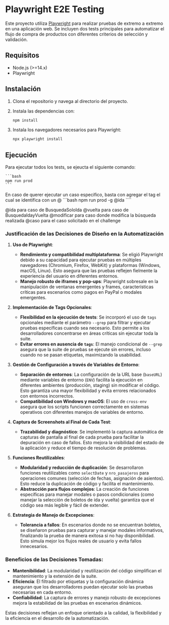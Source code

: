 # Playwright E2E Testing

Este proyecto utiliza [Playwright](https://playwright.dev/) para realizar pruebas de extremo a extremo en una aplicación web. Se incluyen dos tests principales para automatizar el flujo de compra de productos con diferentes criterios de selección y validación.

## Requisitos

- Node.js (>=14.x)
- Playwright

## Instalación

1. Clona el repositorio y navega al directorio del proyecto.
2. Instala las dependencias con:

    ```bash
    npm install
    ```

3. Instala los navegadores necesarios para Playwright:

    ```bash
    npx playwright install
    ```

## Ejecución

Para ejecutar todos los tests, se ejeucta el siguiente comando:
    
    ```bash
    npm run prod
    ```

En caso de querer ejecutar un caso especifico, basta con agregar el tag el cual se identifica con un @
    ```bash
    npm run prod -g @ida
    ````

@ida para caso de BusquedaSoloIda
@vuelta para caso de BusquedaIdayVuelta
@modificar para caso donde modifica la búsqueda realizada
@caso para el caso solicitado en el challenge

### Justificación de las Decisiones de Diseño en la Automatización

1. **Uso de Playwright**:
   - **Rendimiento y compatibilidad multiplataforma**: Se eligió Playwright debido a su capacidad para ejecutar pruebas en múltiples navegadores (Chromium, Firefox, WebKit) y plataformas (Windows, macOS, Linux). Esto asegura que las pruebas reflejen fielmente la experiencia del usuario en diferentes entornos.
   - **Manejo robusto de iframes y pop-ups**: Playwright sobresale en la manipulación de ventanas emergentes y frames, características críticas para escenarios como pagos en PayPal o modales emergentes.

2. **Implementación de Tags Opcionales**:
   - **Flexibilidad en la ejecución de tests**: Se incorporó el uso de `tags` opcionales mediante el parámetro `--grep` para filtrar y ejecutar pruebas específicas cuando sea necesario. Esto permite a los desarrolladores concentrarse en áreas críticas sin ejecutar toda la suite.
   - **Evitar errores en ausencia de `tags`**: El manejo condicional de `--grep` asegura que la suite de pruebas se ejecute sin errores, incluso cuando no se pasan etiquetas, maximizando la usabilidad.

3. **Gestión de Configuración a través de Variables de Entorno**:
   - **Separación de entornos**: La configuración de la URL base (`baseURL`) mediante variables de entorno (`ENV`) facilita la ejecución en diferentes ambientes (producción, staging) sin modificar el código. Esto garantiza una mayor flexibilidad y evita errores relacionados con entornos incorrectos.
   - **Compatibilidad con Windows y macOS**: El uso de `cross-env` asegura que los scripts funcionen correctamente en sistemas operativos con diferentes manejos de variables de entorno.

4. **Captura de Screenshots al Final de Cada Test**:
   - **Trazabilidad y diagnóstico**: Se implementó la captura automática de capturas de pantalla al final de cada prueba para facilitar la depuración en caso de fallos. Esto mejora la visibilidad del estado de la aplicación y reduce el tiempo de resolución de problemas.

5. **Funciones Reutilizables**:
   - **Modularidad y reducción de duplicación**: Se desarrollaron funciones reutilizables como `selectDate` y `nro_pasajeros` para operaciones comunes (selección de fechas, asignación de asientos). Esto reduce la duplicación de código y facilita el mantenimiento.
   - **Abstracción para flujos complejos**: La creación de funciones específicas para manejar modales o pasos condicionales (como manejar la selección de boletos de ida y vuelta) garantiza que el código sea más legible y fácil de extender.

6. **Estrategia de Manejo de Excepciones**:
   - **Tolerancia a fallos**: En escenarios donde no se encuentran boletos, se diseñaron pruebas para capturar y manejar modales informativos, finalizando la prueba de manera exitosa si no hay disponibilidad. Esto simula mejor los flujos reales de usuario y evita fallos innecesarios.

### Beneficios de las Decisiones Tomadas:
- **Mantenibilidad**: La modularidad y reutilización del código simplifican el mantenimiento y la extensión de la suite.
- **Eficiencia**: El filtrado por etiquetas y la configuración dinámica aseguran que los desarrolladores puedan ejecutar solo las pruebas necesarias en cada entorno.
- **Confiabilidad**: La captura de errores y manejo robusto de excepciones mejora la estabilidad de las pruebas en escenarios dinámicos. 

Estas decisiones reflejan un enfoque orientado a la calidad, la flexibilidad y la eficiencia en el desarrollo de la automatización.